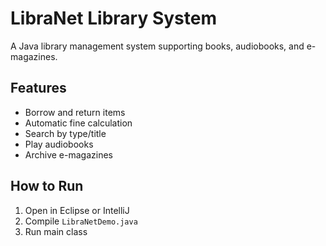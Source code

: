 # LibraNet Library System

A Java library management system supporting books, audiobooks, and e-magazines.

## Features
- Borrow and return items
- Automatic fine calculation
- Search by type/title
- Play audiobooks
- Archive e-magazines

## How to Run
1. Open in Eclipse or IntelliJ
2. Compile `LibraNetDemo.java`
3. Run main class
